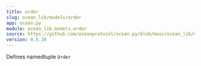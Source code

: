 ```yaml
---
title: order
slug: ocean_lib/models/order
app: ocean.py
module: ocean_lib.models.order
source: https://github.com/oceanprotocol/ocean.py/blob/main/ocean_lib/models/order.py
version: 0.5.30
---
```

Defines namedtuple `Order`

